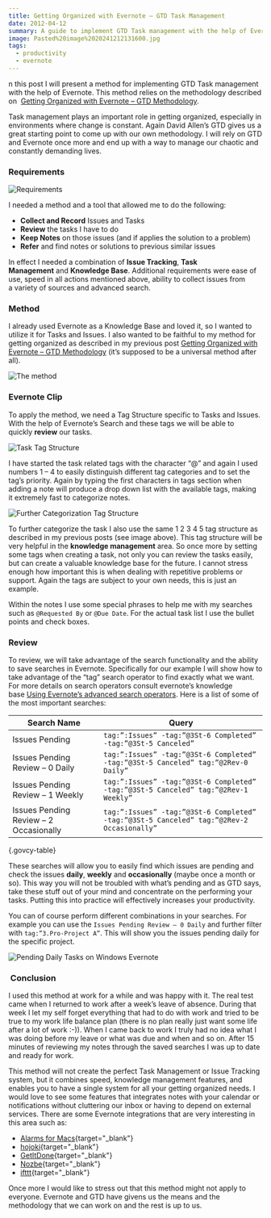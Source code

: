 ```yaml
---
title: Getting Organized with Evernote – GTD Task Management
date: 2012-04-12
summary: A guide to implement GTD Task management with the help of Evernote.
image: Pasted%20image%2020241212131600.jpg
tags:
  - productivity
  - evernote
---
```

n this post I will present a method for implementing GTD Task management with the help of Evernote. This method relies on the methodology described on  [Getting Organized with Evernote – GTD Methodology](../getting-organized-with-evernote-gtd-methodology/).

Task management plays an important role in getting organized, especially in environments where change is constant. Again David Allen’s GTD gives us a great starting point to come up with our own methodology. I will rely on GTD and Evernote once more and end up with a way to manage our chaotic and constantly demanding lives.
### Requirements

![Requirements](../../img/Pasted%20image%2020241212131715.jpg)

I needed a method and a tool that allowed me to do the following:

- **Collect and Record** Issues and Tasks
- **Review** the tasks I have to do
- **Keep Notes** on those issues (and if applies the solution to a problem)
- **Refer** and find notes or solutions to previous similar issues

In effect I needed a combination of **Issue Tracking**, **Task Management** and **Knowledge Base**. Additional requirements were ease of use, speed in all actions mentioned above, ability to collect issues from a variety of sources and advanced search.
### Method

I already used Evernote as a Knowledge Base and loved it, so I wanted to utilize it for Tasks and Issues. I also wanted to be faithful to my method for getting organized as described in my previous post [Getting Organized with Evernote – GTD Methodology](../getting-organized-with-evernote-gtd-methodology/) (it’s supposed to be a universal method after all).

![The method](../../img/Pasted%20image%2020241212101518.jpg)
### Evernote Clip

To apply the method, we need a Tag Structure specific to Tasks and Issues. With the help of Evernote’s Search and these tags we will be able to quickly **review** our tasks.

![Task Tag Structure](../../img/Pasted%20image%2020241212131935.jpg)

I have started the task related tags with the character “@” and again I used numbers 1 – 4 to easily distinguish different tag categories and to set the tag’s priority. Again by typing the first characters in tags section when adding a note will produce a drop down list with the available tags, making it extremely fast to categorize notes.

![Further Categorization Tag Structure](../../img/Pasted%20image%2020241212131959.jpg)

To further categorize the task I also use the same 1 2 3 4 5 tag structure as described in my previous posts (see image above). This tag structure will be very helpful in the **knowledge management** area. So once more by setting some tags when creating a task, not only you can review the tasks easily, but can create a valuable knowledge base for the future. I cannot stress enough how important this is when dealing with repetitive problems or support. Again the tags are subject to your own needs, this is just an example.

Within the notes I use some special phrases to help me with my searches such as `@Requested By` or `@Due Date`. For the actual task list I use the bullet points and check boxes.
### Review

To review, we will take advantage of the search functionality and the ability to save searches in Evernote. Specifically for our example I will show how to take advantage of the “tag” search operator to find exactly what we want. For more details on search operators consult evernote’s knowledge base [Using Evernote’s advanced search operators](https://support.evernote.com/link/portal/16051/16058/Article/535/Using-Evernote-s-advanced-search-operators "Using-Evernote-s-advanced-search-operators"). Here is a list of some of the most important searches:

| Search Name                            | Query                                                                                     |
| -------------------------------------- | ----------------------------------------------------------------------------------------- |
| Issues Pending                         | `tag:”:Issues” -tag:”@3St-6 Completed” -tag:”@3St-5 Canceled”`                            |
| Issues Pending Review – 0 Daily        | `tag:”:Issues” -tag:”@3St-6 Completed” -tag:”@3St-5 Canceled” tag:”@2Rev-0 Daily”`        |
| Issues Pending Review – 1 Weekly       | `tag:”:Issues” -tag:”@3St-6 Completed” -tag:”@3St-5 Canceled” tag:”@2Rev-1 Weekly”`       |
| Issues Pending Review – 2 Occasionally | `tag:”:Issues” -tag:”@3St-6 Completed” -tag:”@3St-5 Canceled” tag:”@2Rev-2 Occasionally”` |

{.govcy-table}

These searches will allow you to easily find which issues are pending and check the issues **daily**, **weekly** and **occasionally** (maybe once a month or so). This way you will not be troubled with what’s pending and as GTD says, take these stuff out of your mind and concentrate on the performing your tasks. Putting this into practice will effectively increases your productivity.

You can of course perform different combinations in your searches. For example you can use the `Issues Pending Review – 0 Daily` and further filter with `tag:”3.Pro-Project A”`. This will show you the issues pending daily for the specific project.

![Pending Daily Tasks on Windows Evernote](../../img/Pasted%20image%2020241212133300.jpg)
###  Conclusion

I used this method at work for a while and was happy with it. The real test came when I returned to work after a week’s leave of absence. During that week I let my self forget everything that had to do with work and tried to be true to my work life balance plan (there is no plan really just want some life after a lot of work :-)). When I came back to work I truly had no idea what I was doing before my leave or what was due and when and so on. After 15 minutes of reviewing my notes through the saved searches I was up to date and ready for work.

This method will not create the perfect Task Management or Issue Tracking system, but it combines speed, knowledge management features, and enables you to have a single system for all your getting organized needs. I would love to see some features that integrates notes with your calendar or notifications without cluttering our inbox or having to depend on external services. There are some Evernote integrations that are very interesting in this area such as:

- [Alarms for Macs](https://www.evernote.com/about/trunk/items/alarms?lang=en&layout=default&source=desktop_page "Alarms"){target="_blank"}
- [hojoki](https://www.evernote.com/about/trunk/items/hojoki?lang=en&layout=default&source=desktop_page "hojoki"){target="_blank"} 
- [GetItDone](https://www.evernote.com/about/trunk/items/getitdone?lang=en&layout=default&source=desktop_page "GetItDone"){target="_blank"}
- [Nozbe](https://www.evernote.com/about/trunk/items/nozbe?lang=en&layout=default&source=desktop_page "Nozbe"){target="_blank"}
- [ifttt](http://ifttt.com/ "ifttt"){target="_blank"}

Once more I would like to stress out that this method might not apply to everyone. Evernote and GTD have givens us the means and the methodology that we can work on and the rest is up to us.